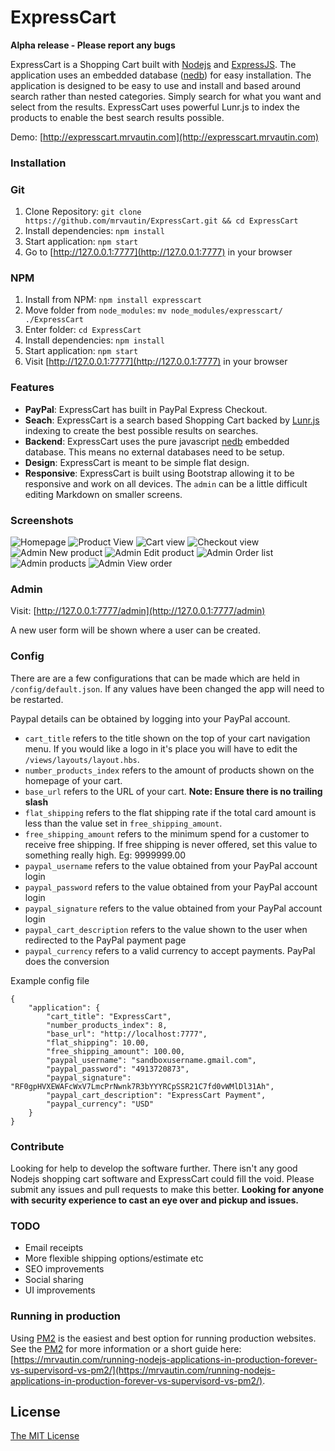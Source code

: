 # ExpressCart

**Alpha release - Please report any bugs**

ExpressCart is a Shopping Cart built with [Nodejs](https://nodejs.org/) and [ExpressJS](http://expressjs.com/). The application uses an embedded database ([nedb](https://github.com/louischatriot/nedb)) for easy installation.
The application is designed to be easy to use and install and based around search rather than nested categories. Simply search for what you want and select from the results. ExpressCart uses powerful Lunr.js to index the products to enable the best search results possible.

Demo: [http://expresscart.mrvautin.com](http://expresscart.mrvautin.com)

### Installation

### Git

1. Clone Repository: `git clone https://github.com/mrvautin/ExpressCart.git && cd ExpressCart`
2. Install dependencies: `npm install`
3. Start application: `npm start`
4. Go to  [http://127.0.0.1:7777](http://127.0.0.1:7777) in your browser

### NPM
1. Install from NPM: `npm install expresscart`
2. Move folder from `node_modules`: `mv node_modules/expresscart/ ./ExpressCart`
3. Enter folder: `cd ExpressCart`
4. Install dependencies: `npm install`
5. Start application: `npm start`
6. Visit [http://127.0.0.1:7777](http://127.0.0.1:7777) in your browser

### Features

- **PayPal**: ExpressCart has built in PayPal Express Checkout.
- **Seach**: ExpressCart is a search based Shopping Cart backed by [Lunr.js](https://github.com/olivernn/lunr.js/) indexing to create the best possible results on searches. 
- **Backend**: ExpressCart uses the pure javascript [nedb](https://github.com/louischatriot/nedb) embedded database. This means no external databases need to be setup.
- **Design**: ExpressCart is meant to be simple flat design. 
- **Responsive**: ExpressCart is built using Bootstrap allowing it to be responsive and work on all devices. The `admin` can be a little difficult editing Markdown on smaller screens.

### Screenshots

![Homepage](https://raw.githubusercontent.com/mrvautin/mrvautin.github.io/master/images/ExpressCart/Index-rootview.png)
![Product View](https://raw.githubusercontent.com/mrvautin/mrvautin.github.io/master/images/ExpressCart/Index-product.png)
![Cart view](https://raw.githubusercontent.com/mrvautin/mrvautin.github.io/master/images/ExpressCart/Index-cart.png)
![Checkout view](https://raw.githubusercontent.com/mrvautin/mrvautin.github.io/master/images/ExpressCart/Index-checkout.png)
![Admin New product](https://raw.githubusercontent.com/mrvautin/mrvautin.github.io/master/images/ExpressCart/Admin-addproduct.png)
![Admin Edit product](https://raw.githubusercontent.com/mrvautin/mrvautin.github.io/master/images/ExpressCart/Admin-editproduct.png)
![Admin Order list](https://raw.githubusercontent.com/mrvautin/mrvautin.github.io/master/images/ExpressCart/Admin-orderlist.png)
![Admin products](https://raw.githubusercontent.com/mrvautin/mrvautin.github.io/master/images/ExpressCart/Admin-products.png)
![Admin View order](https://raw.githubusercontent.com/mrvautin/mrvautin.github.io/master/images/ExpressCart/Admin-vieworder.png)

### Admin

Visit: [http://127.0.0.1:7777/admin](http://127.0.0.1:7777/admin) 

A new user form will be shown where a user can be created.

### Config

There are are a few configurations that can be made which are held in `/config/default.json`. If any values have been changed the app will need to be restarted.

Paypal details can be obtained by logging into your PayPal account.

- `cart_title` refers to the title shown on  the top of your cart navigation menu. If you would like a logo in it's place you will have to edit the `/views/layouts/layout.hbs`.
- `number_products_index` refers to the amount of products shown on the homepage of your cart.
- `base_url` refers to the URL of your cart. **Note: Ensure there is no trailing slash**
- `flat_shipping` refers to the flat shipping rate if the total card amount is less than the value set in `free_shipping_amount`.
- `free_shipping_amount` refers to the minimum spend for a customer to receive free shipping. If free shipping is never offered, set this value to something really high. Eg: 9999999.00
- `paypal_username` refers to the value obtained from your PayPal account login
- `paypal_password` refers to the value obtained from your PayPal account login
- `paypal_signature` refers to the value obtained from your PayPal account login
- `paypal_cart_description` refers to the value shown to the user when redirected to the PayPal payment page
- `paypal_currency` refers to a valid currency to accept payments. PayPal does the conversion

Example config file
```
{
    "application": {
        "cart_title": "ExpressCart",
        "number_products_index": 8,
        "base_url": "http://localhost:7777",
        "flat_shipping": 10.00,
        "free_shipping_amount": 100.00,
        "paypal_username": "sandboxusername.gmail.com",
        "paypal_password": "4913720873",
        "paypal_signature": "RF0gpHVXEWAFcWxV7LmcPrNwnk7R3bYYYRCpSSR21C7fd0vWMlDl31Ah",
        "paypal_cart_description": "ExpressCart Payment",
        "paypal_currency": "USD"
    }
}
```

### Contribute
Looking for help to develop the software further. There isn't any good Nodejs shopping cart software and ExpressCart could fill the void. Please submit any issues and pull requests to make this better. **Looking for anyone with security experience to cast an eye over and pickup and issues.**

### TODO

- Email receipts
- More flexible shipping options/estimate etc
- SEO improvements
- Social sharing
- UI improvements

### Running in production

Using [PM2](https://github.com/Unitech/pm2) is the easiest and best option for running production websites.
See the [PM2](https://github.com/Unitech/pm2) for more information or a short guide here: [https://mrvautin.com/running-nodejs-applications-in-production-forever-vs-supervisord-vs-pm2/](https://mrvautin.com/running-nodejs-applications-in-production-forever-vs-supervisord-vs-pm2/).

## License

[The MIT License](https://github.com/mrvautin/Express/tree/master/LICENSE)